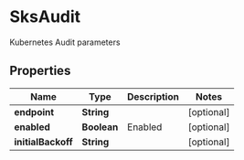 

# SksAudit

Kubernetes Audit parameters

## Properties

| Name | Type | Description | Notes |
|------------ | ------------- | ------------- | -------------|
|**endpoint** | **String** |  |  [optional] |
|**enabled** | **Boolean** | Enabled |  [optional] |
|**initialBackoff** | **String** |  |  [optional] |




